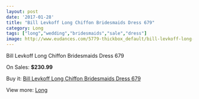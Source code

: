 ```yaml
---
layout: post
date: '2017-01-28'
title: "Bill Levkoff Long Chiffon Bridesmaids Dress 679"
category: Long
tags: ["long","wedding","bridesmaids","sale","dress"]
image: http://www.eudances.com/5779-thickbox_default/bill-levkoff-long-chiffon-bridesmaids-dress-679.jpg
---
```

Bill Levkoff Long Chiffon Bridesmaids Dress 679

On Sales: **$230.99**
<a href="https://www.eudances.com/en/long/2020-bill-levkoff-long-chiffon-bridesmaids-dress-679.html"><amp-img layout="responsive" width="600" height="600" src="//www.eudances.com/5779-thickbox_default/bill-levkoff-long-chiffon-bridesmaids-dress-679.jpg" alt="Bill Levkoff Long Chiffon Bridesmaids Dress 679 0" /></a>
<a href="https://www.eudances.com/en/long/2020-bill-levkoff-long-chiffon-bridesmaids-dress-679.html"><amp-img layout="responsive" width="600" height="600" src="//www.eudances.com/5780-thickbox_default/bill-levkoff-long-chiffon-bridesmaids-dress-679.jpg" alt="Bill Levkoff Long Chiffon Bridesmaids Dress 679 1" /></a>

Buy it: [Bill Levkoff Long Chiffon Bridesmaids Dress 679](https://www.eudances.com/en/long/2020-bill-levkoff-long-chiffon-bridesmaids-dress-679.html "Bill Levkoff Long Chiffon Bridesmaids Dress 679")

View more: [Long](https://www.eudances.com/en/21-long "Long")